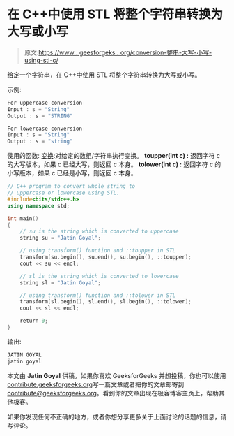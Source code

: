# 在 C++中使用 STL 将整个字符串转换为大写或小写

> 原文:[https://www . geesforgeks . org/conversion-整串-大写-小写-using-stl-c/](https://www.geeksforgeeks.org/conversion-whole-string-uppercase-lowercase-using-stl-c/)

给定一个字符串，在 C++中使用 STL 将整个字符串转换为大写或小写。

示例:

```cpp
For uppercase conversion
Input : s = "String"
Output : s = "STRING"

For lowercase conversion
Input : s = "String"
Output : s = "string"

```

使用的函数:
[变换](https://www.geeksforgeeks.org/transform-c-stl-perform-operation-elements/):对给定的数组/字符串执行变换。
**toupper(int c) :** 返回字符 c 的大写版本，如果 c 已经大写，则返回 c 本身。
**tolower(int c) :** 返回字符 c 的小写版本，如果 c 已经是小写，则返回 c 本身。

```cpp
// C++ program to convert whole string to
// uppercase or lowercase using STL.
#include<bits/stdc++.h>
using namespace std;

int main()
{
    // su is the string which is converted to uppercase
    string su = "Jatin Goyal";

    // using transform() function and ::toupper in STL
    transform(su.begin(), su.end(), su.begin(), ::toupper);
    cout << su << endl;

    // sl is the string which is converted to lowercase
    string sl = "Jatin Goyal";

    // using transform() function and ::tolower in STL
    transform(sl.begin(), sl.end(), sl.begin(), ::tolower);
    cout << sl << endl;

    return 0;
}
```

输出:

```cpp
JATIN GOYAL
jatin goyal

```

本文由 **Jatin Goyal** 供稿。如果你喜欢 GeeksforGeeks 并想投稿，你也可以使用[contribute.geeksforgeeks.org](http://contribute.geeksforgeeks.org)写一篇文章或者把你的文章邮寄到 contribute@geeksforgeeks.org。看到你的文章出现在极客博客主页上，帮助其他极客。

如果你发现任何不正确的地方，或者你想分享更多关于上面讨论的话题的信息，请写评论。